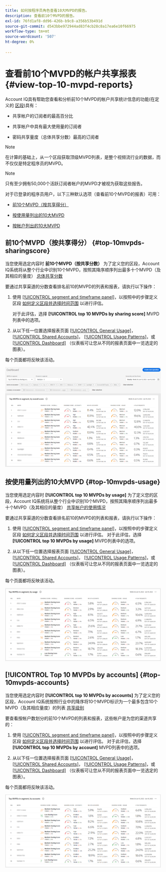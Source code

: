 ```yaml
---
title: 如何按程序员角色查看10大MVPD的报告。
description: 查看前10个MVPD的报告。
exl-id: 76fd1af8-dd96-426b-b9c8-a356b53b491d
source-git-commit: d543bbe972944ad83f4cb28c8a17ea6e10f66975
workflow-type: tm+mt
source-wordcount: '507'
ht-degree: 0%

---
```


# 查看前10个MVPD的帐户共享报表 <!--and Programmers--> {#view-top-10-mvpd-reports}

Account IQ具有帮助您查看和分析前10个MVPD的帐户共享统计信息的功能(在定义的 [区段](/help/accountiq/product-concepts.md#segmet-def))具有：

* 共享帐户的订阅者的最高百分比

* 共享帐户中具有最大使用量的订阅者

* 密码共享量度（总体共享分数）最高的订阅者

>[!NOTE]
>
>在计算的基础上，从一个区段获取顶级MVPD列表，是整个视频流行业的数据，而不仅仅是特定程序员的MVPD。

>[!NOTE]
>
>只有至少拥有50,000个活跃订阅者帐户的MVPD才被视为获取这些报告。

对于已登录的程序员用户，以下三种默认选项（查看前10个MVPD的报表）可用：

* [前10个MVPD（按共享得分）](#top-10mvpds-sharingscore)

* [按使用量列出的10大MVPD](#top-10mvpds-usage)

* [按帐户列出的10大MVPD](#top-10mvpds-accounts)

## 前10个MVPD（按共享得分） {#top-10mvpds-sharingscore}

当您使用选定内容时 **前10个MVPD（按共享分数）** 为了定义您的区段，Account IQ系统将从整个行业中识别10个MVPD，按照其降序顺序列出最多十个MVPD（及其相应的量度） [总体共享分数](/help/accountiq/product-concepts.md#overall-sharing-score)

要通过共享渠道的分数查看排名前10的MVPD的列表和报表，请执行以下操作：

1. 使用 [[!UICONTROL segment and timeframe panel]](/help/accountiq/segments-timeframe.md)，以按照中的步骤定义区段 [如何定义区段并选择时间范围](/help/accountiq/howto-select-segment-timeframe.md) 以进行评估。

   对于此评估，选择 **[!UICONTROL top 10 MVPDs by sharing score]** MVPD列表中的选项。

1. 从以下任一位置选择报表页面 [[!UICONTROL General Usage]](/help/accountiq/general-usage-reports.md)， [[!UICONTROL Shared Accounts]](/help/accountiq/shared-acc-reports.md)， [[!UICONTROL Usage Patterns]](/help/accountiq/usage-patterns.md)，或 [[!UICONTROL Dashboard]](/help/accountiq/dashboard.md) （仪表板可让您从不同的报表页面中一览选定的图表）。

每个页面都将反映该活动。

![](assets/top-ten-mvpds-overallscore.png)

## 按使用量列出的10大MVPD {#top-10mvpds-usage}

当您使用选定内容时 **[!UICONTROL top 10 MVPDs by usage]** 为了定义您的区段，Account IQ系统将从整个行业中识别10个MVPD，按照其降序顺序列出最多十个MVPD（及其相应的量度） [共享帐户的使用情况](/help/accountiq/product-concepts.md)

要通过共享渠道的分数查看排名前10的MVPD的列表和报表，请执行以下操作：

1. 使用 [[!UICONTROL segment and timeframe panel]](/help/accountiq/segments-timeframe.md)，以按照中的步骤定义区段 [如何定义区段并选择时间范围](/help/accountiq/howto-select-segment-timeframe.md) 以进行评估。 对于此评估，选择 **[!UICONTROL top 10 MVPDs by usage]** MVPD列表中的选项。

1. 从以下任一位置选择报表页面 [[!UICONTROL General Usage]](/help/accountiq/general-usage-reports.md)， [[!UICONTROL Shared Accounts]](/help/accountiq/shared-acc-reports.md)， [[!UICONTROL Usage Patterns]](/help/accountiq/usage-patterns.md)，或 [[!UICONTROL Dashboard]](/help/accountiq/dashboard.md) （仪表板可让您从不同的报表页面中一览选定的图表）。

每个页面都将反映该活动。

![](assets/top-ten-mvpds-usage.png)

## [!UICONTROL Top 10 MVPDs by accounts] {#top-10mvpds-accounts}

当您使用选定内容时 **[!UICONTROL top 10 MVPDs by accounts]** 为了定义您的区段，Account IQ系统按照行业中的降序将10个MVPD标识为一个最多包含10个MVPD（及其相应量度）的列表 [共享级别](/help/accountiq/product-concepts.md)

要查看按帐户数划分的前10个MVPD的列表和报表，这些帐户是为您的渠道共享的：

1. 使用 [[!UICONTROL segment and timeframe panel]](/help/accountiq/segments-timeframe.md)，以按照中的步骤定义区段 [如何定义区段并选择时间范围](/help/accountiq/howto-select-segment-timeframe.md) 以进行评估。 对于此评估，选择 **[!UICONTROL top 10 MVPDs by account]** MVPD列表中的选项。

1. 从以下任一位置选择报表页面 [[!UICONTROL General Usage]](/help/accountiq/general-usage-reports.md)， [[!UICONTROL Shared Accounts]](/help/accountiq/shared-acc-reports.md)， [[!UICONTROL Usage Patterns]](/help/accountiq/usage-patterns.md)，或 [[!UICONTROL Dashboard]](/help/accountiq/dashboard.md) （仪表板可让您从不同的报表页面中一览选定的图表）。

每个页面都将反映该活动。

![](assets/top-ten-mvpds-accounts.png)
